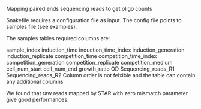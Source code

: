Mapping paired ends sequencing reads to get oligo counts

Snakefile requires a configuration file as input.
The config file points to samples file (see examples).

The samples tables required columns are:

sample_index
induction_time
induction_time_index
induction_generation
induction_replicate
competition_time
competition_time_index
competition_generation
competition_replicate
competition_medium
cell_num_start
cell_num_end
growth_ratio
OD
Sequencing_reads_R1
Sequencing_reads_R2
Column order is not felxible and the table can contain any additional columns



We found that raw reads mapped by STAR with zero mismatch parameter give good performances.

 


